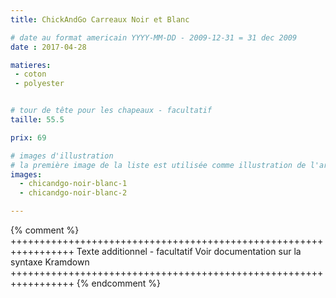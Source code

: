 ```yaml
---
title: ChickAndGo Carreaux Noir et Blanc

# date au format americain YYYY-MM-DD - 2009-12-31 = 31 dec 2009
date : 2017-04-28

matieres:
 - coton
 - polyester


# tour de tête pour les chapeaux - facultatif
taille: 55.5

prix: 69

# images d'illustration
# la première image de la liste est utilisée comme illustration de l'article dans les pages de listing.
images:
  - chicandgo-noir-blanc-1
  - chicandgo-noir-blanc-2

---
```

{% comment %} +++++++++++++++++++++++++++++++++++++++++++++++++++++++++++++++++
              Texte additionnel - facultatif
              Voir documentation sur la syntaxe Kramdown
+++++++++++++++++++++++++++++++++++++++++++++++++++++++++++++++++ {% endcomment %}
